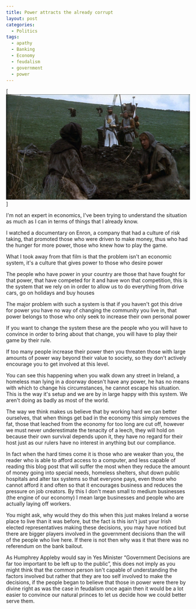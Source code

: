 ```yaml
---
title: Power attracts the already corrupt
layout: post
categories:
  - Politics
tags:
  - apathy
  - Banking
  - Economy
  - feudalism
  - government
  - power
---
```

[![](/assets/images/2011/11/mphg-peasants.png "mphg-peasants")]

I'm not an expert in economics, I've been trying to understand the situation as much as I can in terms of things that I already know.

I watched a documentary on Enron, a company that had a culture of risk taking, that promoted those who were driven to make money, thus who had the hunger for more power, those who knew how to play the game.

What I took away from that film is that the problem isn't an economic system, it's a culture that gives power to those who desire power

<!--more-->

The people who have power in your country are those that have fought for that power, that have competed for it and have won that competition, this is the system that we rely on in order to allow us to do everything from drive cars, go on holidays and buy houses

The major problem with such a system is that if you haven't got this drive for power you have no way of changing the community you live in, that power belongs to those who only seek to increase their own personal power

If you want to change the system these are the people who you will have to convince in order to bring about that change, you will have to play their game by their rule.

If too many people increase their power then you threaten those with large amounts of power way beyond their value to society, so they don't actively encourage you to get involved at this level.

You can see this happening when you walk down any street in Ireland, a homeless man lying in a doorway doesn't have any power, he has no means with which to change his circumstances, he cannot escape his situation. This is the way it's setup and we are by in large happy with this system. We aren't doing as badly as most of the world.

The way we think makes us believe that by working hard we can better ourselves, that when things get bad in the economy this simply removes the fat, those that leached from the economy for too long are cut off, however we must never underestimate the tenacity of a leech, they will hold on because their own survival depends upon it, they have no regard for their host just as our rulers have no interest in anything but our compliance.

In fact when the hard times come it is those who are weaker than you, the reader who is able to afford access to a computer, and less capable of reading this blog post that will suffer the most when they reduce the amount of money going into special needs, homeless shelters, shut down public hospitals and alter tax systems so that everyone pays, even those who cannot afford it and often so that it encourages business and reduces the pressure on job creators. By this I don't mean small to medium businesses (the engine of our economy) I mean large businesses and people who are actually laying off workers.

You might ask, why would they do this when this just makes Ireland a worse place to live than it was before, but the fact is this isn't just your Irish elected representatives making these decisions, you may have noticed but there are bigger players involved in the government decisions than the will of the people who live here. If there is not then why was it that there was no referendum on the bank bailout.

As Humphrey Appleby would say in Yes Minister “Government Decisions are far too important to be left up to the public”, this does not imply as you might think that the common person isn't capable of understanding the factors involved but rather that they are too self involved to make the decisions, if the people began to believe that those in power were there by divine right as was the case in feudalism once again then it would be a lot easier to convince our natural princes to let us decide how we could better serve them.

 [1]: /assets/images/2011/11/mphg-peasants.png